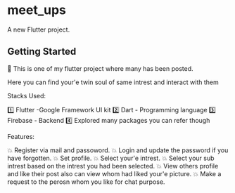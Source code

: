 # meet_ups

A new Flutter project.

## Getting Started

🤠 This is one of my flutter project where many has been posted.

Here you can find your'e twin soul of same intrest and interact with them

Stacks Used:

1️⃣ Flutter -Google Framework UI kit
2️⃣ Dart - Programming language
3️⃣ Firebase - Backend
4️⃣ Explored many packages you can refer though

Features:

💥 Register via mail and passoword.
💥 Login and update the password if you have forgotten.
💥 Set profile.
💥 Select your'e intrest.
💥 Select your sub intrest based on the intrest you had been selected.
💥 View others profile and like their post also can view whom had liked your'e picture.
💥 Make a request to the perosn whom you like for chat purpose.
